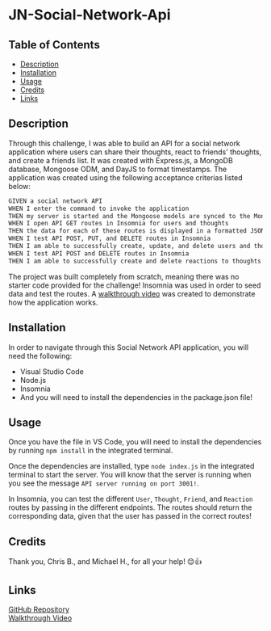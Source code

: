 # JN-Social-Network-Api


## Table of Contents
- [Description](#description)
- [Installation](#installation)
- [Usage](#usage)
- [Credits](#credits)
- [Links](#links)


## Description

Through this challenge, I was able to build an API for a social network application where users can share their thoughts, react to friends' thoughts, and create a friends list. It was created with Express.js, a MongoDB database, Mongoose ODM, and DayJS to format timestamps. The application was created using the following acceptance criterias listed below:


```md
GIVEN a social network API
WHEN I enter the command to invoke the application
THEN my server is started and the Mongoose models are synced to the MongoDB database
WHEN I open API GET routes in Insomnia for users and thoughts
THEN the data for each of these routes is displayed in a formatted JSON
WHEN I test API POST, PUT, and DELETE routes in Insomnia
THEN I am able to successfully create, update, and delete users and thoughts in my database
WHEN I test API POST and DELETE routes in Insomnia
THEN I am able to successfully create and delete reactions to thoughts and add and remove friends to a user’s friend list
```

The project was built completely from scratch, meaning there was no starter code provided for the challenge! Insomnia was used in order to seed data and test the routes. A [walkthrough video](#links) was created to demonstrate how the application works.


## Installation

In order to navigate through this Social Network API application, you will need the following:

- Visual Studio Code <br>
- Node.js <br>
- Insomnia <br>
- And you will need to install the dependencies in the package.json file!


## Usage

Once you have the file in VS Code, you will need to install the dependencies by running ```npm install``` in the integrated terminal.

Once the dependencies are installed, type ```node index.js``` in the integrated terminal to start the server. You will know that the server is running when you see the message ```API server running on port 3001!```.

In Insomnia, you can test the different ```User```, ```Thought```, ```Friend```, and ```Reaction``` routes by passing in the different endpoints. The routes should return the corresponding data, given that the user has passed in the correct routes!


## Credits

Thank you, Chris B., and Michael H., for all your help! 😊👍


## Links
[GitHub Repository](https://github.com/jkimys2/JN-Social-Network-Api) <br>
[Walkthrough Video](https://drive.google.com/file/d/1W9oaNQv0ZnDMduxLcXAR21in2bJezMMY/view?usp=sharing)